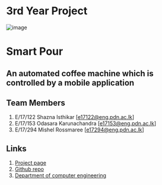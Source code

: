 
[//]: # (Please refer the instructions in below URL for the configurations)
[//]: # (https://projects.ce.pdn.ac.lk/docs/how-to-add-a-project)
# 3rd Year Project
![image](https://user-images.githubusercontent.com/85993992/126452282-2769430d-f711-4deb-b29e-8311c9d0838d.png)

# Smart Pour

## An automated coffee machine which is controlled by a mobile application



## Team Members
1. E/17/122 Shazna Isthikar [[e17122@eng.pdn.ac.lk](mailto:e17122@eng.pdn.ac.lk)]
2. E/17/153 Odasara Karunachandra [[e17153@eng.pdn.ac.lk](mailto:e17153@eng.pdn.ac.lk)]
3. E/17/294 Mishel Rossmaree [[e17294@eng.pdn.ac.lk](mailto:e17294@eng.pdn.ac.lk)]

<!--
## Supervisors
1. Supervisor1 [[Website](http://www.ce.pdn.ac.lk/academic-staff/), [Email](mailto:lecturer@ce.pdn.ac.lk)]
2. Supervisor2 [[Website](http://www.ce.pdn.ac.lk/academic-staff/), [Email](mailto:lecturer@ce.pdn.ac.lk)]    -->


## Links

1. [Project page](https://cepdnaclk.github.io/e17-3yp-Smart-Pour/)
2. [Github repo](https://github.com/cepdnaclk/e17-3yp-Smart-Pour)
3. [Department of computer engineering](http://www.ce.pdn.ac.lk/)

<!--
## Publications
1. [Semester 7 report](https://cepdnaclk.github.io/e15-4yp-minimal-template)
2. [Semester 7 sldies](https://cepdnaclk.github.io/e15-4yp-minimal-template)
3. [Semester 8 report](https://cepdnaclk.github.io/e15-4yp-minimal-template)
4. [Semester 8 slides](https://cepdnaclk.github.io/e15-4yp-minimal-template)
5. Author1, Author2 and Author2 "Research paper title" in Conference name 2021. [Download PDF ](https://cepdnaclk.github.io/e15-4yp-minimal-template)     -->
